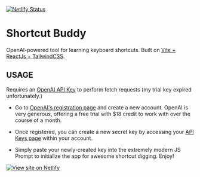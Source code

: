 [![Netlify Status](https://api.netlify.com/api/v1/badges/76f1eb96-96be-46be-9377-372f96b01255/deploy-status)](https://app.netlify.com/sites/shortcut-buddy/deploys)
# Shortcut Buddy
OpenAI-powered tool for learning keyboard shortcuts. Built on [Vite + ReactJs + TailwindCSS](https://github.com/KrishGarg/vite-react-tailwind-jit-template).

## USAGE
Requires an [OpenAI API Key](https://beta.openai.com/signup) to perform fetch requests (my trial key expired unfortunately.)

- Go to [OpenAI's registration page](https://beta.openai.com/signup) and create a new account. OpenAI is very generous, offering a free trial with $18 credit to work with over the course of a month.

- Once registered, you can create a new secret key by accessing your [API Keys page](https://beta.openai.com/account/api-keys) within your account.

- Simply paste your newly-created key into the extremely modern JS Prompt to initialize the app for awesome shortcut digging. Enjoy!

[![View site on Netlify](https://i.imgur.com/XXoxzrq.gif)](https://shortcut-buddy.netlify.app/ "View site on Netlify")
